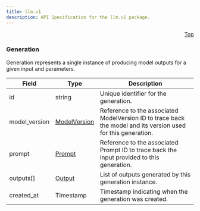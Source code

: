 ```yaml
---
title: llm.v1
description: API Specification for the llm.v1 package.
---
```


<a name="generation-proto"></a><p align="right"><a href="#top">Top</a></p>

<!-- begin services -->

<!-- begin services -->



<a name="llm-v1-Generation"></a>

### Generation

Generation represents a single instance of producing model outputs
for a given input and parameters.




| Field | Type | Description |
| ----- | ---- | ----------- |
| id |string| Unique identifier for the generation.   |
| model_version |[ModelVersion](./model.md#llm-v1-ModelVersion)| Reference to the associated ModelVersion ID to trace back the model and its version used for this generation.   |
| prompt |[Prompt](./prompt.md#llm-v1-Prompt)| Reference to the associated Prompt ID to trace back the input provided to this generation.   |
| outputs[] |[Output](./output.md#llm-v1-Output)| List of outputs generated by this generation instance.   |
| created_at |Timestamp| Timestamp indicating when the generation was created.   |




 <!-- end nested messages -->

 <!-- end nested enums -->


 <!-- end messages -->

<!-- begin file-level enums -->
 <!-- end file-level enums -->

<!-- begin file-level extensions -->
 <!-- end file-level extensions -->

